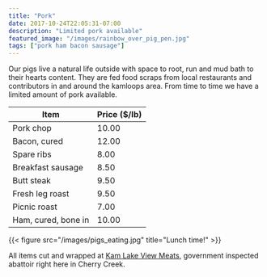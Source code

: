 ```yaml
---
title: "Pork"
date: 2017-10-24T22:05:31-07:00
description: "Limited pork available"
featured_image: "/images/rainbow_over_pig_pen.jpg"
tags: ["pork ham bacon sausage"]
---
```


Our pigs live a natural life outside with space to root, run and mud bath to their hearts content. They are fed food scraps from local restaurants and contributors in and around the kamloops area. From time to time we have a limited amount of pork available.


Item | Price ($/lb)
-----|-----
Pork chop | 10.00
Bacon, cured | 12.00
Spare ribs | 8.00
Breakfast sausage | 8.50
Butt steak | 9.50
Fresh leg roast | 9.50
Picnic roast | 7.00
Ham, cured, bone in | 10.00

{{< figure src="/images/pigs_eating.jpg" title="Lunch time!" >}}

All items cut and wrapped at [Kam Lake View Meats](https://www.facebook.com/KamLakeViewMeatsLtd), government inspected abattoir right here in Cherry Creek.
